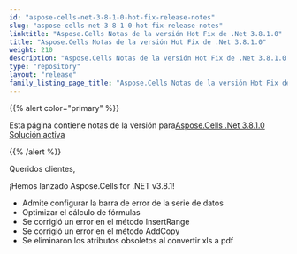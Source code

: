 ```yaml
---
id: "aspose-cells-net-3-8-1-0-hot-fix-release-notes"
slug: "aspose-cells-net-3-8-1-0-hot-fix-release-notes"
linktitle: "Aspose.Cells Notas de la versión Hot Fix de .Net 3.8.1.0"
title: "Aspose.Cells Notas de la versión Hot Fix de .Net 3.8.1.0"
weight: 210
description: "Aspose.Cells Notas de la versión Hot Fix de .Net 3.8.1.0 – the latest updates and fixes."
type: "repository"
layout: "release"
family_listing_page_title: "Aspose.Cells Notas de la versión Hot Fix de .Net 3.8.1.0"
---
```

{{% alert color="primary" %}} 

 Esta página contiene notas de la versión para[Aspose.Cells .Net 3.8.1.0 Solución activa](https://releases.aspose.com/cells/net/new-releases/aspose.cells-.net-3.8.1.0-hot-fix/)

{{% /alert %}} 

 Queridos clientes,

 ¡Hemos lanzado Aspose.Cells for .NET v3.8.1!

- Admite configurar la barra de error de la serie de datos
- Optimizar el cálculo de fórmulas
- Se corrigió un error en el método InsertRange
- Se corrigió un error en el método AddCopy
- Se eliminaron los atributos obsoletos al convertir xls a pdf
